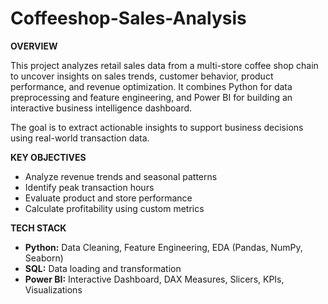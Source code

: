 # Coffeeshop-Sales-Analysis

**OVERVIEW**

This project analyzes retail sales data from a multi-store coffee shop chain to uncover insights on sales trends, customer behavior, product performance, and revenue optimization. It combines Python for data preprocessing and feature engineering, and Power BI for building an interactive business intelligence dashboard.

The goal is to extract actionable insights to support business decisions using real-world transaction data.

**KEY OBJECTIVES**
- Analyze revenue trends and seasonal patterns
- Identify peak transaction hours
- Evaluate product and store performance
- Calculate profitability using custom metrics

**TECH STACK**

- **Python:** Data Cleaning, Feature Engineering, EDA (Pandas, NumPy, Seaborn)
- **SQL:** Data loading and transformation
- **Power BI:** Interactive Dashboard, DAX Measures, Slicers, KPIs, Visualizations

